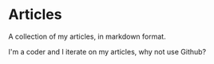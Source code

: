 # Articles
A collection of my articles, in markdown format.

I'm a coder and I iterate on my articles, why not use Github?
